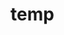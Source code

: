 # temp














































































































































































































